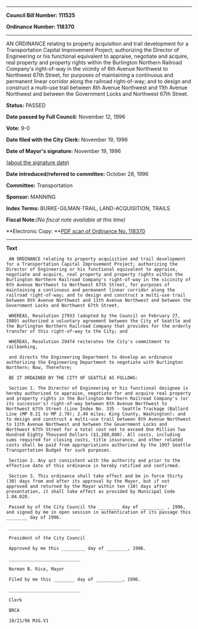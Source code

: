 

********

**Council Bill Number: 111525**
   
**Ordinance Number: 118370**
********

 AN ORDINANCE relating to property acquisition and trail development for a Transportation Capital Improvement Project; authorizing the Director of Engineering or his functional equivalent to appraise, negotiate and acquire, real property and property rights within the Burlington Northern Railroad Company's right-of-way in the vicinity of 6th Avenue Northwest to Northwest 67th Street, for purposes of maintaining a continuous and permanent linear corridor along the railroad right-of-way; and to design and construct a multi-use trail between 8th Avenue Northwest and 11th Avenue Northwest and between the Government Locks and Northwest 67th Street.

**Status:** PASSED
   
**Date passed by Full Council:** November 12, 1996
   
**Vote:** 9-0
   
**Date filed with the City Clerk:** November 19, 1996
   
**Date of Mayor's signature:** November 19, 1996
   
[(about the signature date)](/~public/approvaldate.htm)
   
   
   
**Date introduced/referred to committee:** October 28, 1996
   
**Committee:** Transportation
   
**Sponsor:** MANNING
   
   
**Index Terms:** BURKE-GILMAN-TRAIL, LAND-ACQUISITION, TRAILS

**Fiscal Note:**_(No fiscal note available at this time)_

**Electronic Copy: **[PDF scan of Ordinance No. 118370](/~archives/Ordinances/Ord_118370.pdf)

********

**Text**
   
```
 AN ORDINANCE relating to property acquisition and trail development for a Transportation Capital Improvement Project; authorizing the Director of Engineering or his functional equivalent to appraise, negotiate and acquire, real property and property rights within the Burlington Northern Railroad Company's right-of-way in the vicinity of 6th Avenue Northwest to Northwest 67th Street, for purposes of maintaining a continuous and permanent linear corridor along the railroad right-of-way; and to design and construct a multi-use trail between 8th Avenue Northwest and 11th Avenue Northwest and between the Government Locks and Northwest 67th Street.

 WHEREAS, Resolution 27933 (adopted by the Council on February 27, 1989) authorized a voluntary agreement between the City of Seattle and the Burlington Northern Railroad Company that provides for the orderly transfer of this right-of-way to the City; and

 WHEREAS, Resolution 29474 reiterates the City's commitment to railbanking,

 and directs the Engineering Department to develop an ordinance authorizing the Engineering Department to negotiate with Burlington Northern; Now, Therefore;

 BE IT ORDAINED BY THE CITY OF SEATTLE AS FOLLOWS:

 Section 1. The Director of Engineering or his functional designee is hereby authorized to appraise, negotiate for and acquire real property and property rights in the Burlington Northern Railroad Company's (or its successor's) right-of-way between 6th Avenue Northwest to Northwest 67th Street (Line Index No. 335 - Seattle Trackage (Ballard Line (MP 0.21 to MP 2.70); 2.49 miles; King County, Washington); and to design and construct a multi-use trail between 8th Avenue Northwest to 11th Avenue Northwest and between the Government Locks and Northwest 67th Street for a total cost not to exceed One Million Two Hundred Eighty Thousand Dollars ($1,280,000). All costs, including sums required for closing costs, title insurance, and other related costs shall be paid from appropriations authorized by the 1997 Seattle Transportation Budget for such purposes.

 Section 2. Any act consistent with the authority and prior to the effective date of this ordinance is hereby ratified and confirmed.

 Section 3. This ordinance shall take effect and be in force thirty (30) days from and after its approval by the Mayor, but if not approved and returned by the Mayor within ten (10) days after presentation, it shall take effect as provided by Municipal Code 1.04.020.

 Passed by of the City Council the ________ day of _________ , 1996, and signed by me in open session in authentication of its passage this ________ day of 1996.

 ___________________________

 President of the City Council

 Approved by me this _________ day of ________, 1996.

 ___________________________

 Norman B. Rice, Mayor

 Filed by me this ________ day of __________, 1996.

 ___________________________

 Clerk

 BRCA

 10/21/96 MJG.V1

```
